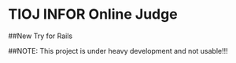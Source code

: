 TIOJ INFOR Online Judge
==
##New Try for Rails

##NOTE: This project is under heavy development and not usable!!!
